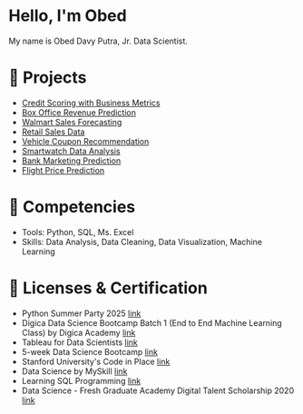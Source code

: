 # Hello, I'm Obed 
My name is Obed Davy Putra, Jr. Data Scientist.

# 🏢 Projects
  - [Credit Scoring with Business Metrics](https://github.com/obedavy/Credit-Scoring)
  - [Box Office Revenue Prediction](https://github.com/obedavy/Box-Office-Revenue-Prediction)
  - [Walmart Sales Forecasting](https://github.com/obedavy/Walmart-Sales-Forecasting)
  - [Retail Sales Data](https://github.com/obedavy/Retail-Sales-Data)
  - [Vehicle Coupon Recommendation](https://github.com/obedavy/Vehicle-Coupon-Recommendation)
  - [Smartwatch Data Analysis](https://github.com/obedavy/Smartwatch-Data-Analysis)
  - [Bank Marketing Prediction](https://github.com/obedavy/Adoption-Prediction-Bank-Marketing)
  - [Flight Price Prediction](https://github.com/obedavy/Flight-Price-Prediction)
# 🎁 Competencies
  - Tools: Python, SQL, Ms. Excel
  - Skills: Data Analysis, Data Cleaning, Data Visualization, Machine Learning
# 📑 Licenses & Certification
  - Python Summer Party 2025 [link](https://drive.google.com/file/d/1okCuf1OP_W-NS3x6kPEAVJY-g6wRP80N/view?usp=sharing)
  - Digica Data Science Bootcamp Batch 1 (End to End Machine Learning Class) by Digica Academy [link](https://drive.google.com/file/d/1BBf2zCfKyGxuVbjAk4xYVHYp1TDkxjcM/view?usp=sharing)
  - Tableau for Data Scientists [link](https://www.linkedin.com/learning/certificates/0552f5b1e7f139ab27e306d128dab21c65a493e874f1b587a6e19c007256837b?lipi=urn%3Ali%3Apage%3Ad_flagship3_profile_view_base_certifications_details%3BBfE84IBjQ5OF%2FUhpkmj7YQ%3D%3D)
  - 5-week Data Science Bootcamp [link](https://aiplanet.com/course/certificates/verify/99cc2dea-2c96-4785-9468-6f755dbebb51)
  - Stanford University's Code in Place [link](https://codeinplace.stanford.edu/cip3/certificate/mgvtbi)
  - Data Science by MySkill [link](https://drive.google.com/file/d/1i5YXJWGjw7eVNMas9VErjgSfxtnoh9A4/view?usp=sharing)
  - Learning SQL Programming [link](https://www.linkedin.com/learning/certificates/0163a78554a44dfe155f7ebc75aa96430780939dc62e69eb3a2ca2989f77eacb?trk=share_certificate&lipi=urn%3Ali%3Apage%3Ad_flagship3_profile_view_base_certifications_details%3BBfE84IBjQ5OF%2FUhpkmj7YQ%3D%3D)
  - Data Science - Fresh Graduate Academy Digital Talent Scholarship 2020 [link](https://drive.google.com/file/d/1ukrzRppQPapZIyp1uGR_kFcV9TOmZ9VW/view?usp=sharing)
